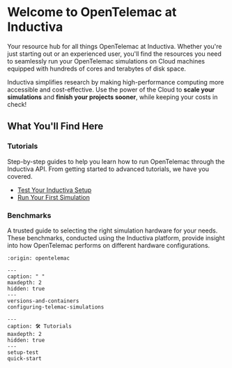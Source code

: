 # Welcome to OpenTelemac at Inductiva

Your resource hub for all things OpenTelemac at Inductiva. Whether you're just starting out or an experienced user, you'll find the resources you need to seamlessly run your OpenTelemac simulations on Cloud machines equipped with hundreds of cores and terabytes of disk space.

Inductiva simplifies research by making high-performance computing more accessible and cost-effective. Use the power of the Cloud to **scale your simulations** and **finish your projects sooner**, while keeping your costs in check! 

## What You'll Find Here

### Tutorials
Step-by-step guides to help you learn how to run OpenTelemac through the Inductiva API. From getting started to advanced tutorials, we have you covered.

- [Test Your Inductiva Setup](setup-test)
- [Run Your First Simulation](quick-start)

### Benchmarks
A trusted guide to selecting the right simulation hardware for your needs. These benchmarks, conducted using the Inductiva platform, provide insight into how OpenTelemac performs on different hardware configurations.


```{banner}
:origin: opentelemac
```

```{toctree}
---
caption: " "
maxdepth: 2
hidden: true
---
versions-and-containers
configuring-telemac-simulations
```

```{toctree}
---
caption: 🛠️ Tutorials
maxdepth: 2
hidden: true
---
setup-test
quick-start
```